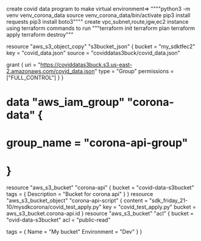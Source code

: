 create covid data program
to make virtual environment=> 
""""python3 -m venv venv_corona_data
source venv_corona_data/bin/activate
pip3 install requests
pip3 install boto3""""
create vpc,subnet,route,igw,ec2 instance using terraform
commands to run
"""terraform init
terraform plan
terraform apply
terraform destroy"""




resource "aws_s3_object_copy" "s3bucket_json" {
  bucket = "my_sdktfec2"
  key    = "covid_data.json"
  source = "coviddatas3buck/covid_data.json"

  grant {
    uri         = "https://coviddatas3buck.s3.us-east-2.amazonaws.com/covid_data.json"
    type        = "Group"
    permissions = ["FULL_CONTROL"]
  }
}
# data "aws_iam_group" "corona-data" {
#   group_name = "corona-api-group"
# }

resource "aws_s3_bucket" "corona-api" {
  bucket = "covid-data-s3bucket"
  tags = {
    Description = "Bucket for corona api"
  }
}
resource "aws_s3_bucket_object" "corona-api-script" {
  content = "sdk_friday_21-10/mysdkcorona/covid_test_apply.py"
  key = "covid_test_apply.py"
  bucket = aws_s3_bucket.corona-api.id
}
resource "aws_s3_bucket" "acl" {
  bucket = "ovid-data-s3bucket"
  acl    = "public-read"

  tags = {
    Name        = "My bucket"
    Environment = "Dev"
  }
}